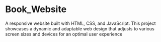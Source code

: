# Book_Website
A responsive website built with HTML, CSS, and JavaScript. This project showcases a dynamic and adaptable web design that adjusts to various screen sizes and devices for an optimal user experience
